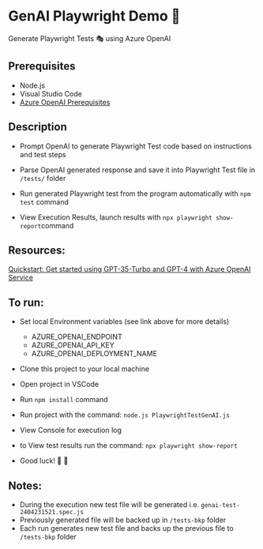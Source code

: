 # GenAI Playwright Demo :robot: 

Generate Playwright Tests :performing_arts: using  Azure OpenAI 

## Prerequisites
- Node.js
- Visual Studio Code
- [Azure OpenAI Prerequisites](https://learn.microsoft.com/en-us/azure/ai-services/openai/chatgpt-quickstart?tabs=command-line%2Cpython-new&pivots=programming-language-javascript#prerequisites)

## Description

- Prompt OpenAI to generate Playwright Test code based on instructions and test steps

- Parse OpenAI generated response and save it into Playwright Test file in `/tests/` folder

- Run generated Playwright test from the program automatically with `npm test` command

- View Execution Results, launch results with `npx playwright show-report`command

## Resources:

[Quickstart: Get started using GPT-35-Turbo and GPT-4 with Azure OpenAI Service](https://learn.microsoft.com/en-us/azure/ai-services/openai/chatgpt-quickstart?tabs=command-line%2Cpython-new&pivots=programming-language-javascript)


## To run: 

- Set local Environment variables (see link above for more details)

  - AZURE_OPENAI_ENDPOINT
  - AZURE_OPENAI_API_KEY
  - AZURE_OPENAI_DEPLOYMENT_NAME

- Clone this project to your local machine 
- Open project in VSCode
- Run `npm install` command

- Run project with the command: `node.js PlaywrightTestGenAI.js`
- View Console for execution log

- to View test results run the command: `npx playwright show-report`

- Good luck!  :rocket: :crossed_fingers:

## Notes:
- During the execution new test file will be generated i.e. `genai-test-2404231521.spec.js`
- Previously generated file will be backed up in `/tests-bkp` folder
- Each run generates new test file and backs up the previous file to `/tests-bkp` folder


